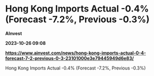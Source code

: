 # Hong Kong Imports Actual -0.4% (Forecast -7.2%, Previous -0.3%)
**AInvest**

**2023-10-26 09:08**

**https://www.ainvest.com/news/hong-kong-imports-actual-0-4-forecast-7-2-previous-0-3-23101000e3e79445949d6e83/**

Hong Kong Imports Actual -0.4% (Forecast -7.2%, Previous -0.3%)